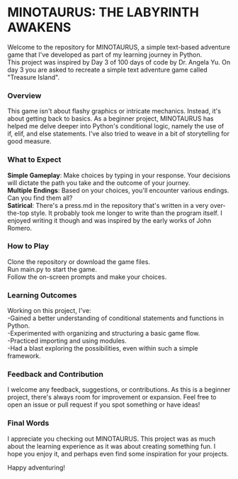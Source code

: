 # MINOTAURUS: THE LABYRINTH AWAKENS
Welcome to the repository for MINOTAURUS, a simple text-based adventure game that I've developed as part of my learning journey in Python.  
This project was inspired by Day 3 of 100 days of code by Dr. Angela Yu. On day 3 you are asked to recreate a simple text adventure game called "Treasure Island".

### Overview
This game isn't about flashy graphics or intricate mechanics. Instead, it's about getting back to basics. As a beginner project, MINOTAURUS has helped me delve deeper into Python's conditional logic, namely the use of if, elif, and else statements. I've also tried to weave in a bit of storytelling for good measure.

### What to Expect
**Simple Gameplay**: Make choices by typing in your response. Your decisions will dictate the path you take and the outcome of your journey.  
**Multiple Endings**: Based on your choices, you'll encounter various endings. Can you find them all?  
**Satirical**: There's a press.md in the repository that's written in a very over-the-top style. It probably took me longer to write than the program itself. I enjoyed writing it though and was inspired by the early works of John Romero.

### How to Play
Clone the repository or download the game files.  
Run main.py to start the game.  
Follow the on-screen prompts and make your choices.  

### Learning Outcomes
Working on this project, I've:  
-Gained a better understanding of conditional statements and functions in Python.  
-Experimented with organizing and structuring a basic game flow.  
-Practiced importing and using modules.  
-Had a blast exploring the possibilities, even within such a simple framework.  

### Feedback and Contribution
I welcome any feedback, suggestions, or contributions. As this is a beginner project, there's always room for improvement or expansion. Feel free to open an issue or pull request if you spot something or have ideas!

### Final Words
I appreciate you checking out MINOTAURUS. This project was as much about the learning experience as it was about creating something fun. I hope you enjoy it, and perhaps even find some inspiration for your projects.

Happy adventuring!
